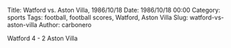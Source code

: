 Title: Watford vs. Aston Villa, 1986/10/18
Date: 1986/10/18 00:00
Category: sports
Tags: football, football scores, Watford, Aston Villa
Slug: watford-vs-aston-villa
Author: carbonero


Watford 4 - 2 Aston Villa
